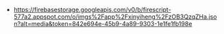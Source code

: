 - https://firebasestorage.googleapis.com/v0/b/firescript-577a2.appspot.com/o/imgs%2Fapp%2Fxinyiheng%2FzOB3QzqZHa.json?alt=media&token=842e694e-45b9-4a89-9303-1e1fe1fb198e
